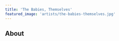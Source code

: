 ```yaml
---
title: 'The Babies, Themselves'
featured_image: 'artists/the-babies-themselves.jpg'
---
```


## About


